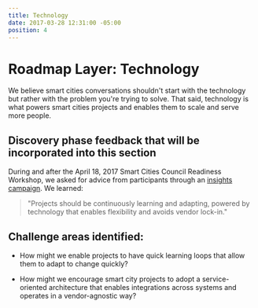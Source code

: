```yaml
---
title: Technology
date: 2017-03-28 12:31:00 -05:00
position: 4
---
```


# Roadmap Layer: Technology

We believe smart cities conversations shouldn't start with the technology but rather with the problem you're trying to solve. That said, technology is what powers smart cities projects and enables them to scale and serve more people.

## Discovery phase feedback that will be incorporated into this section

During and after the April 18, 2017 Smart Cities Council Readiness Workshop, we asked for advice from participants through an [insights campaign](http://insights.austintexas.gov/Austin/1001/insights). We learned:

> "Projects should be continuously learning and adapting, powered by technology that enables flexibility and avoids vendor lock-in."

## Challenge areas identified:

* How might we enable projects to have quick learning loops that allow them to adapt to change quickly?

* How might we encourage smart city projects to adopt a service-oriented architecture that enables integrations across systems and operates in a vendor-agnostic way?
